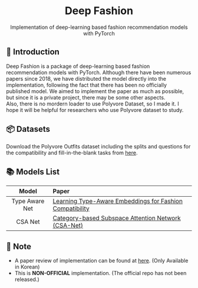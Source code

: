 # <div align="center"> Deep Fashion </div>

<div align="center"> Implementation of deep-learning based fashion recommendation models with PyTorch </div>

## 🤗 Introduction

Deep Fashion is a package of deep-learning based fashion recommendation models with PyTorch. Although there have been numerous papers since 2018, we have distributed the model directly into the implementation, following the fact that there has been no officially published model. We aimed to implement the paper as much as possible, but since it is a private project, there may be some other aspects.<br>
Also, there is no mordern loader to use Polyvore Dataset, so I made it. I hope it will be helpful for researchers who use Polyvore dataset to study.

## 📦 Datasets
Download the Polyvore Outfits dataset including the splits and questions for the compatibility and fill-in-the-blank tasks from [here](https://drive.google.com/file/d/13-J4fAPZahauaGycw3j_YvbAHO7tOTW5/view).<br>

## 📚 Models List
<div align="center">

|Model|Paper|
|:-:|:-|
|Type Aware Net|[Learning Type-Aware Embeddings for Fashion Compatibility](https://arxiv.org/abs/1803.09196)|
|CSA Net|[Category-based Subspace Attention Network (CSA-Net)](https://arxiv.org/abs/1912.08967?ref=dl-staging-website.ghost.io)|

</div>


## 🔔 Note
- A paper review of implementation can be found at [here](). (Only Available in Korean)
- This is **NON-OFFICIAL** implementation. (The official repo has not been released.)